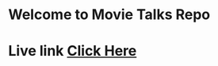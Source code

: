 # Welcome to Movie Talks Repo

# Live link <a href="https://movie-talks.netlify.app/"> Click Here </a>
